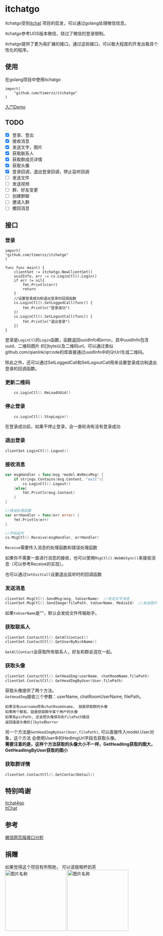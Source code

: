 # itchatgo

itchatgo受到[itchat](https://github.com/littlecodersh/ItChat) 项目的启发，可以通过golang处理微信信息。  

itchatgo参考UOS版本微信，绕过了微信的登录限制。 

itchatgo提供了更为易扩展的接口，通过这些接口，可以极大程度的开发出极具个性化的程序。

## 使用

在golang项目中使用itchatgo

```golang 
import(
    "github.com/timerzz/itchatgo"
)
```
[入门Demo](https://github.com/timerzz/itchatgo/blob/main/demo.go)

## TODO
- [x] 登录、登出
- [x] 接收消息
- [x] 发送文字，图片
- [x] 获取联系人
- [x] 获取群成员详情
- [x] 获取头像
- [x] 登录回调，退出登录回调，停止监听回调  
- [ ] 发送文件
- [ ] 发送视频
- [ ] 群、好友变更
- [ ] 创建群聊
- [ ] 邀请入群  
- [ ] 撤回消息

## 接口

### 登录
```golang
import(
"github.com/timerzz/itchatgo"
)

func func main() {
    clientSet := itchatgo.NewClientSet()
	uuidInfo, err := cs.LoginCtl().Login()
	if err != nil{
	    fmt.Println(err)
	    return
	}
	//设置登录成功和退出登录的回调函数
	cs.LoginCtl().SetLoggedCall(func() {
	    fmt.Println("登录成功")
	})
	cs.LoginCtl().SetLogoutCall(func() {
	    fmt.Println("退出登录")
	})
}
```
登录是```LoginCtl```的```Login```函数，函数返回uuidInfo和error。其中uuidInfo包含uuid、二维码图片
的[]byte以及二维码url。可以通过类似github.com/qianlnk/qrcode的库直接通过uuidInfo中的QrUrl生成二维码。  

除此之外，还可以通过SetLoggedCall和SetLogoutCall用来设置登录成功和退出登录的回调函数。

### 更新二维码
```go
	cs.LoginCtl().ReLoadUUid()
```

### 停止登录
```go
	cs.LoginCtl().StopLogin()
```
在登录成功前，如果不停止登录，会一直轮询有没有登录成功
### 退出登录
```go
clientSet.LoginCtl().Logout()
```
### 接收消息
```go
var msgHandler = func(msg *model.WxRecvMsg) {
    if strings.Contains(msg.Content, "exit"){
        cs.LoginCtl().Logout()
    }else{
        fmt.Println(msg.Content)
    }
}

//错误处理函数
var errHandler = func(err error) {
    fmt.Println(err)
}

//开始监听
cs.MsgCtl().Receive(msgHandler, errHandler)
```
```Receive```需要传入消息的处理函数和错误处理函数

如果你不需要一直进行消息的接收，也可以使用```MsgCtl().WebWxSync()```来接收消息（可以参考Receive的实现）。

也可以通过```SetExitCall```设置退出监听时的回调函数

### 发送消息
```go
clientSet.MsgCtl().SendMsg(msg, toUserName)  //发送文字消息
clientSet.MsgCtl().SendImage(filePath, toUserName, MediaId)  //发送图片
```
如果```toUserName```是""，默认会发给文件传输助手。

### 获取联系人
```go
clientSet.ContactCtl().GetAllContact()
clientSet.ContactCtl().GetUserByNickName()
```
```GetAllContact```会获取所有联系人，好友和群会混在一起。

### 获取头像
```go
clientSet.ContactCtl().GetHeadImg(userName, chatRoomName,filePath) 
clientSet.ContactCtl().GetHeadImgByUser(User,filePath)
```
获取头像提供了两个方法。  
```GetHeadImg```接收三个参数：userName, chatRoomUserName, filePath。  
```如果有username而没有chatRoomUname， 就是获取用户的头像   
如果没有username而有chatRoomUname， 就是获取群的头像   
如果两个都有，就是获取群中某个用户的头像   
如果有picPath, 还会把头像保存到filePath路径
返回值是头像的[]byte和error
```
另一个方法是```GetHeadImgByUser(User,filePath)```, 可以直接传入model.User对象，这个方法
会使用User中的HedImgUrl字段去获取头像。  
**需要注意的是，这样个方法获取的头像大小不一样，GetHeadImg获取的图大，GetHeadImgByUser获取的图小**
### 获取群详情
```go
clientSet.ContactCtl().GetContactDetail()
```

## 特别鸣谢
[itchat4go](https://github.com/newflydd/itchat4go)  
[ItChat](https://github.com/luvletter2333/ItChat)

## 参考
[微信网页版接口分析](https://inf.news/zh-hans/tech/6e1e407bcde81fae1b8357f3963d5599.html?__cf_chl_jschl_tk__=6cab055d555c12c5d18115d76c0ec0e65fd16ad6-1624937505-0-AU0rwDgz7Pd0NCVGvFVQp91KhGVjLNUcxDdcPaUDsshTsySQnpySmYnNjzsBEUBSG_gREo8c_cruNVwIpPod80Nh8HfKyY8KGYXelKsDf2iHdSBEbxwf1cxii2bw8J09gGVBeGpZRU0QJA84UQ7naUcc9twcPXhvKGXAMfiVzTpPF68iTd_UsQ2UEFb8swVowfDjc056D3zblJnKGGMGGDau1GmjOmD4G25otOjY9J6woDTFD81H4rfVGuy1IUoiTmDFjskVRKz_YdfAkGLrnEgbSQ5UWkU2Qp_5CAEnZBWvT-Ui0Qlyj5pL8FUByf0rjoJPIL1TzlOUhkoG7KiINt2ThHhj3ktPK0KEkrQ3e1_kKjyQ9P0igSyiL1CoXhUNsuPGk8ooIpjTApdFdQqINuCq7ETrfdfe40-2dwfoGZ3yzhcb-i1fTd7OFi9sHEn4WV7uph5fqiKtTEVtVg3N7x9tCaA0LKHCHjh2I6WtnWrYwTF9D9YwTvy0cMelt-eoGYm3MHWLqQbgzGRjc0zaRd8)

## 捐赠
如果觉得这个项目有所帮助， 可以请我喝杯奶茶  
<img src="https://z3.ax1x.com/2021/06/29/RafsgK.md.jpg" width = "200" height = "200" alt="图片名称" align=center />
<img src="https://z3.ax1x.com/2021/06/29/RafE1f.jpg" width = "200" height = "200" alt="图片名称" align=center />
